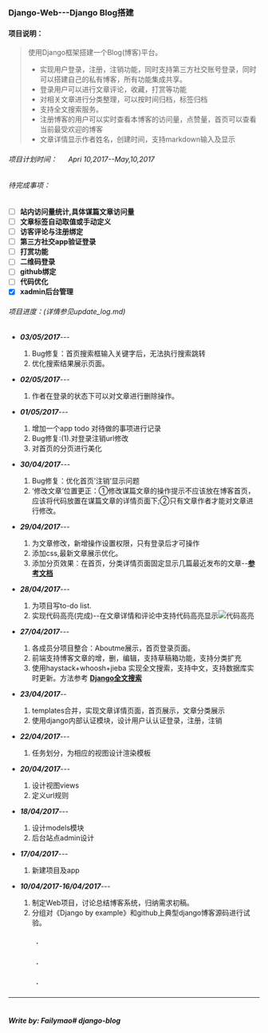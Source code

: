 ###    Django-Web---Django Blog搭建

#### 项目说明：
> 使用Django框架搭建一个Blog(博客)平台。
> * 实现用户登录，注册，注销功能，同时支持第三方社交账号登录，同时可以搭建自己的私有博客，所有功能集成共享。
> * 登录用户可以进行文章评论，收藏，打赏等功能
> * 对相关文章进行分类整理，可以按时间归档，标签归档
> * 支持全文搜索服务。
> * 注册博客的用户可以实时查看本博客的访问量，点赞量，首页可以查看当前最受欢迎的博客
> * 文章详情显示作者姓名，创建时间，支持markdown输入及显示
>


###### 项目计划时间： &emsp; *Apri 10,2017--May,10,2017*

###### 待完成事项：<br>
> 
- [ ] **站内访问量统计,具体谋篇文章访问量**
- [ ] **文章标签自动取值或手动定义**
- [ ] **访客评论与注册绑定**
- [ ] **第三方社交app验证登录**
- [ ] **打赏功能**
- [ ] **二维码登录**
- [ ] **github绑定**
- [ ] **代码优化**
- [x] **xadmin后台管理**

>
###### 项目进度：(*详情参见update_log.md*)
* ***03/05/2017***---
    1. Bug修复：首页搜索框输入关键字后，无法执行搜索跳转
    2. 优化搜索结果展示页面。

* ***02/05/2017***---
   1. 作者在登录的状态下可以对文章进行删除操作。

* ***01/05/2017***---
  1. 增加一个app todo 对待做的事项进行记录
  2. Bug修复:(1).对登录注销url修改 
  3. 对首页的分页进行美化

* ***30/04/2017***---
  1. Bug修复：优化首页’注销‘显示问题
  2. ‘修改文章’位置更正：①修改谋篇文章的操作提示不应该放在博客首页，应该将代码放置在谋篇文章的详情页面下;②只有文章作者才能对文章进行修改。

* ***29/04/2017***---
  1. 为文章修改，新增操作设置权限，只有登录后才可操作
  2. 添加css,最新文章展示优化。
  3. 添加分页效果：在首页，分类详情页面固定显示几篇最近发布的文章--**[参考文档](http://www.jianshu.com/p/6c4615751854)**

* ***28/04/2017***---
  1. 为项目写to-do list.
  2. 实现代码高亮(完成)--在文章详情和评论中支持代码高亮显示![代码高亮](https://ws1.sinaimg.cn/large/8599e4cfly1ff5w5fwol5j20kr05kgln.jpg)

* ***27/04/2017***--- 
    1. 各成员分项目整合：Aboutme展示，首页登录页面。
    2. 前端支持博客文章的增，删，编辑，支持草稿箱功能，支持分类扩充
    3. 使用haystack+whoosh+jieba 实现全文搜索，支持中文，支持数据库实时更新。方法参考 **[Django全文搜索](http://www.jianshu.com/p/5073e25de698)**

* ***23/04/2017***--
  1. templates合并，实现文章详情页面，首页展示，文章分类展示
  2. 使用django内部认证模块，设计用户认认证登录，注册，注销

* ***22/04/2017***---
  1. 任务划分，为相应的视图设计渲染模板

* ***20/04/2017***---
   1. 设计视图views
    2. 定义url规则

* ***18/04/2017***---
  1. 设计models模块
  2. 后台站点admin设计

* ***17/04/2017***---
   1. 新建项目及app

 * ***10/04/2017-16/04/2017***---
    1. 制定Web项目，讨论总结博客系统，归纳需求初稿。
     2. 分组对《Django by example》和github上典型django博客源码进行试验。
        &emsp;&emsp;

 ##### &emsp;&emsp;&emsp;&emsp;**.**
 ##### &emsp;&emsp;&emsp;&emsp;**.**
 ##### &emsp;&emsp;&emsp;&emsp;**.**



***

#####  &emsp;&emsp;&emsp;&emsp;&emsp;&emsp;&emsp;&emsp;&emsp;&emsp;&emsp;&emsp;&emsp;&emsp;&emsp;&emsp;&emsp;&emsp;&emsp;&emsp;&emsp;&emsp;&emsp;&emsp;&emsp;&emsp;&emsp;&emsp;&emsp;&emsp;&emsp;&emsp;&emsp;&emsp;*Write by: Failymao*# django-blog
